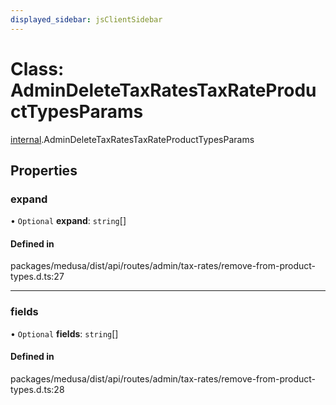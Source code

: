 ```yaml
---
displayed_sidebar: jsClientSidebar
---
```


# Class: AdminDeleteTaxRatesTaxRateProductTypesParams

[internal](../modules/internal.md).AdminDeleteTaxRatesTaxRateProductTypesParams

## Properties

### expand

• `Optional` **expand**: `string`[]

#### Defined in

packages/medusa/dist/api/routes/admin/tax-rates/remove-from-product-types.d.ts:27

___

### fields

• `Optional` **fields**: `string`[]

#### Defined in

packages/medusa/dist/api/routes/admin/tax-rates/remove-from-product-types.d.ts:28
